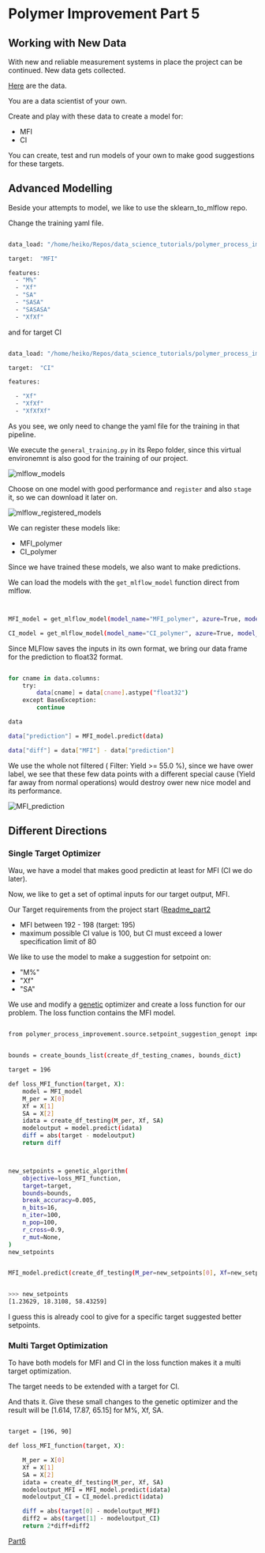 # Polymer Improvement Part 5

## Working with New Data


With new and reliable measurement systems in place the project can be continued. New data gets collected.

[Here](./data/CrisisTeamData.csv) are the data.

You are a data scientist of your own. 

Create and play with these data to create a model for:

- MFI
- CI

You can create, test and run models of your own to make good suggestions for these targets.



## Advanced Modelling

Beside your attempts to model, we like to use the sklearn_to_mlflow repo.

Change the training yaml file.

```bash

data_load: "/home/heiko/Repos/data_science_tutorials/polymer_process_improvement/data/VSSTeamData.parquet"

target:  "MFI" 

features:
  - "M%"
  - "Xf"
  - "SA"
  - "SASA"
  - "SASASA"
  - "XfXf"

```
and for target CI

```bash

data_load: "/home/heiko/Repos/data_science_tutorials/polymer_process_improvement/data/VSSTeamData.parquet"

target:  "CI" 

features:

  - "Xf"
  - "XfXf"
  - "XfXfXf"

```

As you see, we only need to change the yaml file for the training in that pipeline. 

We execute the `general_training.py` in its Repo folder, since this virtual environemnt is also good for the training of our project.

![mlflow_models](./schema/MLflow_models_added.jpg)

Choose on one model with good performance and `register` and also `stage` it, so we can download it later on.

![mlflow_registered_models](./schema/mlflow_registered_model.jpg)


We can register these models like:

- MFI_polymer
- CI_polymer


Since we have trained these models, we also want to make predictions.

We can load the models with the `get_mlflow_model` function direct from mlflow.

```bash


MFI_model = get_mlflow_model(model_name="MFI_polymer", azure=True, model_dir=None)

CI_model = get_mlflow_model(model_name="CI_polymer", azure=True, model_dir=None)

```

Since MLFlow saves the inputs in its own format, we bring our data frame for the prediction to float32 format.

```bash

for cname in data.columns:
    try:
        data[cname] = data[cname].astype("float32")
    except BaseException:
        continue

data

data["prediction"] = MFI_model.predict(data)

data["diff"] = data["MFI"] - data["prediction"]

```

We use the whole not filtered ( Filter: Yield >= 55.0 %), since we have ower label, we see that these few data points with a different special cause (Yield far away from normal operations) would destroy ower new nice model and its performance.

![MFI_prediction](./schema/MFI_prediction_truevalue.jpg)



## Different Directions

### Single Target Optimizer

Wau, we have a model that makes good predictin at least for MFI (CI we do later). 

Now, we like to get a set of optimal inputs for our target output, MFI. 

Our Target requirements from the project start ([Readme_part2](./Readme_Polymer_part2.md)

- MFI between 192 - 198 (target: 195)
- maximum possible CI value is 100, but CI must exceed a lower specification limit of 80


We like to use the model to make a suggestion for setpoint on:
- "M%"
- "Xf"
- "SA"


We use and modify a [genetic](https://machinelearningmastery.com/simple-genetic-algorithm-from-scratch-in-python/) optimizer and create a loss function for our problem. The loss function contains the MFI model.

```bash

from polymer_process_improvement.source.setpoint_suggestion_genopt import (genetic_algorithm)


bounds = create_bounds_list(create_df_testing_cnames, bounds_dict)

target = 196

def loss_MFI_function(target, X):
    model = MFI_model
    M_per = X[0]
    Xf = X[1]
    SA = X[2]
    idata = create_df_testing(M_per, Xf, SA)
    modeloutput = model.predict(idata)
    diff = abs(target - modeloutput)
    return diff



new_setpoints = genetic_algorithm(
    objective=loss_MFI_function,
    target=target,
    bounds=bounds,
    break_accuracy=0.005,
    n_bits=16,
    n_iter=100,
    n_pop=100,
    r_cross=0.9,
    r_mut=None,
)
new_setpoints


MFI_model.predict(create_df_testing(M_per=new_setpoints[0], Xf=new_setpoints[1], SA=new_setpoints[2]))[0]


>>> new_setpoints
[1.23629, 18.3108, 58.43259]

```

I guess this is already cool to give for a specific target suggested better setpoints.



### Multi Target Optimization

To have both models for MFI and CI in the loss function makes it a multi target optimization.

The target needs to be extended with a target for CI. 

And thats it. Give these small changes to the genetic optimizer and the result will be [1.614, 17.87, 65.15] for M%, Xf, SA.


```bash

target = [196, 90]

def loss_MFI_function(target, X):

    M_per = X[0]
    Xf = X[1]
    SA = X[2]
    idata = create_df_testing(M_per, Xf, SA)
    modeloutput_MFI = MFI_model.predict(idata)
    modeloutput_CI = CI_model.predict(idata)

    diff = abs(target[0] - modeloutput_MFI)
    diff2 = abs(target[1] - modeloutput_CI)
    return 2*diff+diff2


```

[Part6](./Readme_Polymer_part6.md)
